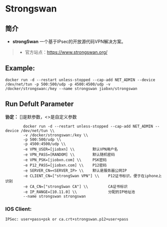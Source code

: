 Strongswan
===
## 简介
* **strongSwan** 一个基于IPsec的开放源代码VPN解决方案。
> * 官方站点：https://www.strongswan.org/


## Example:

    docker run -d --restart unless-stopped --cap-add NET_ADMIN --device /dev/net/tun -p 500:500/udp -p 4500:4500/udp -v /docker/strongswan:/key --name strongswan jiobxn/strongswan

## Run Defult Parameter
**协定：** []是默参数，<>是自定义参数

			docker run -d --restart unless-stopped --cap-add NET_ADMIN --device /dev/net/tun \\
			-v /docker/strongswan:/key \\
			-p 500:500/udp \\
			-p 4500:4500/udp \\
			-e VPN_USER=[jiobxn] \\        默认VPN用户名
			-e VPN_PASS=[RANDOM] \\        默认随机密码
			-e VPN_PSK=[jiobxn.com] \\     PSK密码
			-e P12_PASS=[jiobxn.com] \\    P12密码
			-e SERVER_CN=<SERVER_IP> \\    默认是服务器公网IP
			-e CLIENT_CN=["strongSwan VPN"] \\    P12证书标识，便于在iphone上识别
			-e CA_CN=["strongSwan CA"] \\         CA证书标识
			-e IP_RANGE=[10.11.0] \\              分配的IP地址池
			--name strongswan strongswan

### IOS Client:

    IPSec: user+pass+psk or ca.crt+strongswan.p12+user+pass
